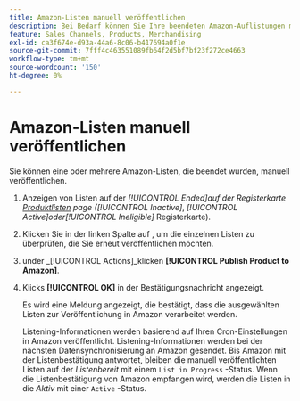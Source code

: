 ```yaml
---
title: Amazon-Listen manuell veröffentlichen
description: Bei Bedarf können Sie Ihre beendeten Amazon-Auflistungen manuell über Ihren Commerce-Administrator veröffentlichen.
feature: Sales Channels, Products, Merchandising
exl-id: ca3f674e-d93a-44a6-8c06-b417694a0f1e
source-git-commit: 7fff4c463551089fb64f2d5bf7bf23f272ce4663
workflow-type: tm+mt
source-wordcount: '150'
ht-degree: 0%

---
```


# Amazon-Listen manuell veröffentlichen

Sie können eine oder mehrere Amazon-Listen, die beendet wurden, manuell veröffentlichen.

1. Anzeigen von Listen auf der _[!UICONTROL Ended]_auf der Registerkarte [Produktlisten](./managing-product-listings.md) page (_[!UICONTROL Inactive]_, _[!UICONTROL Active]_oder_[!UICONTROL Ineligible]_ Registerkarte).

1. Klicken Sie in der linken Spalte auf , um die einzelnen Listen zu überprüfen, die Sie erneut veröffentlichen möchten.

1. under _[!UICONTROL Actions]_klicken **[!UICONTROL Publish Product to Amazon]**.

1. Klicks **[!UICONTROL OK]** in der Bestätigungsnachricht angezeigt.

   Es wird eine Meldung angezeigt, die bestätigt, dass die ausgewählten Listen zur Veröffentlichung in Amazon verarbeitet werden.

   Listening-Informationen werden basierend auf Ihren Cron-Einstellungen in Amazon veröffentlicht. Listening-Informationen werden bei der nächsten Datensynchronisierung an Amazon gesendet. Bis Amazon mit der Listenbestätigung antwortet, bleiben die manuell veröffentlichten Listen auf der _Listenbereit_ mit einem `List in Progress` -Status. Wenn die Listenbestätigung von Amazon empfangen wird, werden die Listen in die _Aktiv_ mit einer `Active` -Status.
